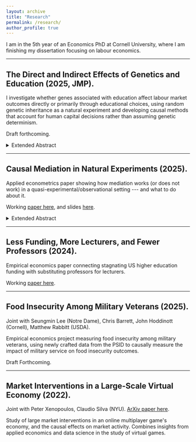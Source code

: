 ```yaml
---
layout: archive
title: "Research"
permalink: /research/
author_profile: true
---
```


I am in the 5th year of an Economics PhD at Cornell University, where I am finishing my dissertation focusing on labour economics.

---

## The Direct and Indirect Effects of Genetics and Education (2025, JMP).

I investigate whether genes associated with education affect labour market outcomes directly or primarily through educational choices, using random genetic inheritance as a natural experiment and developing causal methods that account for human capital decisions rather than assuming genetic determinism.

Draft forthcoming.

<details style="text-align: justify">
    <summary> Extended Abstract </summary>
    Recent genetic research has shown that genes matter for education and labour market outcomes, but has little to say on the economic mechanisms beneath these findings.
    I use plausibly random deviation from parents as a natural experiment for the Education PolyGenic Index (Ed PGI) to estimate causal effects of genes associated with years of education, using data from the UK Biobank.
    I then decompose these genetic effects into a direct genetic effect and indirect education pathway using a causal mediation framework that allows for selection-into-education, using multiple UK university openings in the 1960s as instruments for higher education attendance. 
    The Ed PGI increases labour market earnings through higher education attendance, with direct genetic effects indistinguishable from zero --- contradicting previous speculation that education-linked genes independently increase intelligence or other labour market traits.
    Education linked genes are more about returns to higher education, and less about direct genetic effects.
    These findings reframe social science genetics by shifting focus from asking ''if genes matter'' to ''how genes matter'' --- not as deterministic forces, but as factors that influence human capital decisions within institutional constraints.
    By using causal methods that explicitly account for individual choice, rather than assuming genetic determinism, this research provides a richer understanding of how biological inheritance, personal agency, and institutional structures interact to shape labour market inequality.
</details>

---

## Causal Mediation in Natural Experiments (2025).

Applied econometrics paper showing how mediation works (or does not work) in a quasi-experimental/observational setting --- and what to do about it.

Working [paper here](https://raw.githubusercontent.com/shoganhennessy/mediation-natural-experiment/main/mediation-natural-experiment-2025.pdf), and slides [here](https://raw.githubusercontent.com/shoganhennessy/mediation-natural-experiment/main/presentation-2025.pdf).

<details style="text-align: justify">
    <summary> Extended Abstract </summary>
    Natural experiments are a cornerstone of applied economics, providing settings for estimating causal effects with a compelling argument for treatment ignorability.
    Applied researchers often investigate mechanisms behind treatment effects by controlling for a mediator of interest, alluding to Causal Mediation (CM) methods for estimating direct and indirect effects (CM effects).
    This approach to investigating mechanisms unintentionally assumes the mediator is quasi-randomly assigned --- in addition to the quasi-random assignment of the initial treatment.
    Individuals' choice to take (or refuse) a mediator based on costs and benefits is inconsistent with mediator ignorability, suggesting in-practice estimates of CM effects are biased in natural experiment settings.
    I solve for explicit bias terms when the mediator is not ignorable, imitating classical selection bias for average causal effects.
    I consider an alternative approach to credibly estimate CM effects, when selection-into-mediator is driven by unobserved costs and benefits.
    The approach uses a control function adjustment, relying on mediator take-up cost as an instrument.
    Simulations confirm that this method corrects for selection bias in conventional CM estimates, providing both parametric and semi-parametric methods.
    This approach gives applied researchers an alternative method to estimate CM effects when they can only establish a credible argument for quasi-random assignment of the initial treatment, and not a mediator, as is common in natural experiments.
</details>

---

## Less Funding, More Lecturers, and Fewer Professors (2024).

Empirical economics paper connecting stagnating US higher education funding with substituting professors for lecturers.

Working [paper here](https://raw.githubusercontent.com/shoganhennessy/state-funding-faculty/main/state-funding-faculty-2024.pdf).

---

## Food Insecurity Among Military Veterans (2025).

Joint with Seungmin Lee (Notre Dame), Chris Barrett, John Hoddinott (Cornell), Matthew Rabbitt (USDA).

Empirical economics project measuring food insecurity among military veterans, using newly crafted data from the PSID to causally measure the impact of military service on food insecurity outcomes.

Draft Forthcoming.

---

## Market Interventions in a Large-Scale Virtual Economy (2022).

Joint with Peter Xenopoulos, Claudio Silva (NYU).
[ArXiv paper here](https://doi.org/10.48550/arXiv.2210.07970).

Study of large market interventions in an online multiplayer game's economy, and the causal effects on market activity.
Combines insights from applied economics and data science in the study of virtual games.
